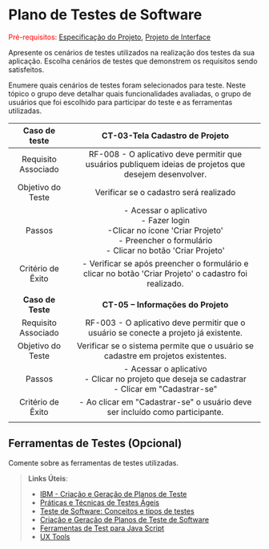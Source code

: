 # Plano de Testes de Software

<span style="color:red">Pré-requisitos: <a href="2-Especificação do Projeto.md"> Especificação do Projeto</a></span>, <a href="3-Projeto de Interface.md"> Projeto de Interface</a>

Apresente os cenários de testes utilizados na realização dos testes da sua aplicação. Escolha cenários de testes que demonstrem os requisitos sendo satisfeitos.

Enumere quais cenários de testes foram selecionados para teste. Neste tópico o grupo deve detalhar quais funcionalidades avaliadas, o grupo de usuários que foi escolhido para participar do teste e as ferramentas utilizadas.

| **Caso de teste**   | **CT-03-Tela Cadastro de Projeto**|
|:---:	|:---:	|
|Requisito Associado |  RF-008 - O aplicativo deve permitir que usuários publiquem ideias de projetos que desejem desenvolver. | 
| Objetivo do Teste 	| Verificar se o cadastro será realizado |
| Passos 	| - Acessar o aplicativo <br> - Fazer login <br> -Clicar no ícone 'Criar Projeto' <br> - Preencher o formulário  <br> - Clicar no botão 'Criar Projeto'|  
|Critério de Êxito | - Verificar se após preencher o formulário e clicar no botão 'Criar Projeto' o cadastro foi realizado.|
|  |  |
| **Caso de Teste**	| **CT-05 – Informações do Projeto**	|
|Requisito Associado | RF-003 - O aplicativo deve permitir que o usuário se conecte a projeto já existente.|
| Objetivo do Teste 	| Verificar se o sistema permite que o usuário se cadastre em projetos existentes. |
| Passos 	| - Acessar o aplicativo <br> - Clicar no projeto que deseja se cadastrar<br> - Clicar em "Cadastrar-se" <br> 
|Critério de Êxito | - Ao clicar em "Cadastrar-se" o usuário deve ser incluído como participante.  | 
|   |    | 


 
## Ferramentas de Testes (Opcional)

Comente sobre as ferramentas de testes utilizadas.
 
> **Links Úteis**:
> - [IBM - Criação e Geração de Planos de Teste](https://www.ibm.com/developerworks/br/local/rational/criacao_geracao_planos_testes_software/index.html)
> - [Práticas e Técnicas de Testes Ágeis](http://assiste.serpro.gov.br/serproagil/Apresenta/slides.pdf)
> -  [Teste de Software: Conceitos e tipos de testes](https://blog.onedaytesting.com.br/teste-de-software/)
> - [Criação e Geração de Planos de Teste de Software](https://www.ibm.com/developerworks/br/local/rational/criacao_geracao_planos_testes_software/index.html)
> - [Ferramentas de Test para Java Script](https://geekflare.com/javascript-unit-testing/)
> - [UX Tools](https://uxdesign.cc/ux-user-research-and-user-testing-tools-2d339d379dc7)
